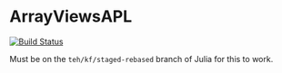 # ArrayViewsAPL

[![Build Status](https://travis-ci.org/timholy/ArrayViewsAPL.jl.svg?branch=master)](https://travis-ci.org/timholy/ArrayViewsAPL.jl)

Must be on the `teh/kf/staged-rebased` branch of Julia for this to work.
